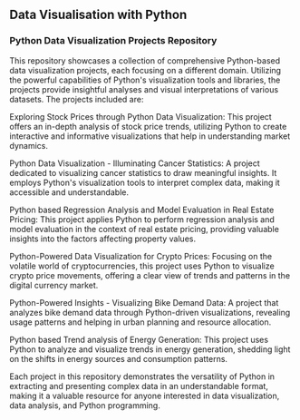 ## Data Visualisation with Python

### Python Data Visualization Projects Repository

This repository showcases a collection of comprehensive Python-based data visualization projects, each focusing on a different domain. Utilizing the powerful capabilities of Python's visualization tools and libraries, the projects provide insightful analyses and visual interpretations of various datasets. The projects included are:

Exploring Stock Prices through Python Data Visualization: This project offers an in-depth analysis of stock price trends, utilizing Python to create interactive and informative visualizations that help in understanding market dynamics.

Python Data Visualization - Illuminating Cancer Statistics: A project dedicated to visualizing cancer statistics to draw meaningful insights. It employs Python's visualization tools to interpret complex data, making it accessible and understandable.

Python based Regression Analysis and Model Evaluation in Real Estate Pricing: This project applies Python to perform regression analysis and model evaluation in the context of real estate pricing, providing valuable insights into the factors affecting property values.

Python-Powered Data Visualization for Crypto Prices: Focusing on the volatile world of cryptocurrencies, this project uses Python to visualize crypto price movements, offering a clear view of trends and patterns in the digital currency market.

Python-Powered Insights - Visualizing Bike Demand Data: A project that analyzes bike demand data through Python-driven visualizations, revealing usage patterns and helping in urban planning and resource allocation.

Python based Trend analysis of Energy Generation: This project uses Python to analyze and visualize trends in energy generation, shedding light on the shifts in energy sources and consumption patterns.

Each project in this repository demonstrates the versatility of Python in extracting and presenting complex data in an understandable format, making it a valuable resource for anyone interested in data visualization, data analysis, and Python programming.
